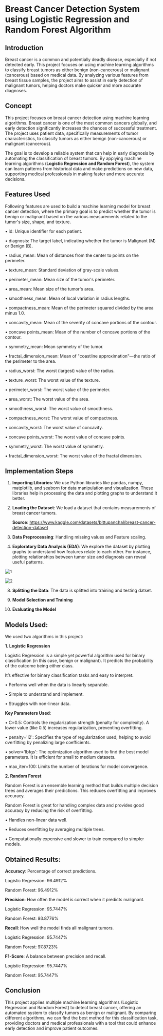# Breast Cancer Detection System using Logistic Regression and Random Forest Algorithm

## Introduction
Breast cancer is a common and potentially deadly disease, especially if not detected early. This project focuses on using machine learning algorithms to classify breast tumors as either benign (non-cancerous) or malignant (cancerous) based on medical data. By analyzing various features from breast tissue samples, the project aims to assist in early detection of malignant tumors, helping doctors make quicker and more accurate diagnoses.

## Concept
This project focuses on breast cancer detection using machine learning algorithms. Breast cancer is one of the most common cancers globally, and early detection significantly increases the chances of successful treatment. The project uses patient data, specifically measurements of tumor characteristics, to classify tumors as either benign (non-cancerous) or malignant (cancerous).

The goal is to develop a reliable system that can help in early diagnosis by automating the classification of breast tumors. By applying machine learning algorithms (**Logistic Regression and Random Forest**), the system can learn patterns from historical data and make predictions on new data, supporting medical professionals in making faster and more accurate decisions.

## Features Used
Following features are used to build a machine learning model for breast cancer detection, where the primary goal is to predict whether the tumor is benign or malignant based on the various measurements related to the tumor's size, shape, and texture.

• id: Unique identifier for each patient.

• diagnosis: The target label, indicating whether the tumor is Malignant (M) or Benign (B).

• radius_mean: Mean of distances from the center to points on the perimeter.

• texture_mean: Standard deviation of gray-scale values.

• perimeter_mean: Mean size of the tumor's perimeter.

• area_mean: Mean size of the tumor's area.

• smoothness_mean: Mean of local variation in radius lengths.

• compactness_mean: Mean of the perimeter squared divided by the area minus 1.0.

• concavity_mean: Mean of the severity of concave portions of the contour.

• concave points_mean: Mean of the number of concave portions of the contour.

• symmetry_mean: Mean symmetry of the tumor.

• fractal_dimension_mean: Mean of "coastline approximation"—the ratio of the perimeter to the area.

• radius_worst: The worst (largest) value of the radius.

• texture_worst: The worst value of the texture.

• perimeter_worst: The worst value of the perimeter.

• area_worst: The worst value of the area.

• smoothness_worst: The worst value of smoothness.

• compactness_worst: The worst value of compactness.

• concavity_worst: The worst value of concavity.

• concave points_worst: The worst value of concave points.

• symmetry_worst: The worst value of symmetry.

• fractal_dimension_worst: The worst value of the fractal dimension.


## Implementation Steps

1. **Importing Libraries**: We use Python libraries like pandas, numpy, matplotlib, and seaborn for data manipulation and visualization. These libraries help in processing the data and plotting graphs to understand it better.
2. **Loading the Dataset**: We load a dataset that contains measurements of breast cancer tumors.

   **Source**: https://www.kaggle.com/datasets/bittupanchal/breast-cancer-detection-dataset
   
4. **Data Preprocessing**: Handling missing values and Feature scaling.

6. **Exploratory Data Analysis (EDA)**: We explore the dataset by plotting graphs to understand how features relate to each other. For instance, plotting relationships between tumor size and diagnosis can reveal useful patterns.

![1](https://github.com/user-attachments/assets/0fb8fc65-3eea-4bfe-824b-08b1cac874ab)

![2](https://github.com/user-attachments/assets/845b0499-066a-4e5b-8730-ced2951ec620)
   
8. **Splitting the Data**: The data is splitted into training and testing datset.

9. **Model Selection and Training**
  
10. **Evaluating the Model** 



## Models Used: 

We used two algorithms in this project:

**1. Logistic Regression**

Logistic Regression is a simple yet powerful algorithm used for binary classification (in this case, benign or malignant). It predicts the probability of the outcome being either class.

It’s effective for binary classification tasks and easy to interpret.

• Performs well when the data is linearly separable.

• Simple to understand and implement.

• Struggles with non-linear data.

**Key Parameters Used**:

• C=0.5: Controls the regularization strength (penalty for complexity). A lower value (like 0.5) increases regularization, preventing overfitting.

• penalty='l2': Specifies the type of regularization used, helping to avoid overfitting by penalizing large coefficients.

• solver='lbfgs': The optimization algorithm used to find the best model parameters. It is efficient for small to medium datasets.

• max_iter=100: Limits the number of iterations for model convergence.

**2. Random Forest**

Random Forest is an ensemble learning method that builds multiple decision trees and averages their predictions. This reduces overfitting and improves accuracy.

Random Forest is great for handling complex data and provides good accuracy by reducing the risk of overfitting.

• Handles non-linear data well.

• Reduces overfitting by averaging multiple trees.

• Computationally expensive and slower to train compared to simpler models.

## Obtained Results:

**Accuracy**: Percentage of correct predictions.

Logistic Regression: 96.4912%

Random Forest: 96.4912%

**Precision**: How often the model is correct when it predicts malignant.

Logistic Regression: 95.7447%

Random Forest: 93.8776%

**Recall**: How well the model finds all malignant tumors.

Logistic Regression: 95.7447%

Random Forest: 97.8723%

**F1-Score**: A balance between precision and recall.

Logistic Regression: 95.7447%

Random Forest: 95.7447%


## Conclusion
This project applies multiple machine learning algorithms (Logistic Regression and Random Forest) to detect breast cancer, offering an automated system to classify tumors as benign or malignant. By comparing different algorithms, we can find the best method for this classification task, providing doctors and medical professionals with a tool that could enhance early detection and improve patient outcomes.




















